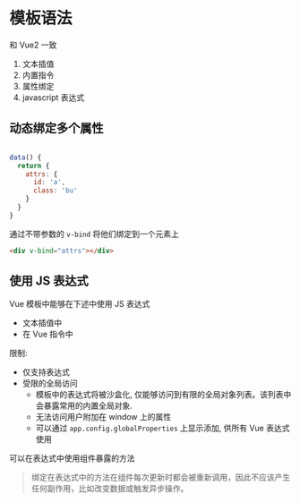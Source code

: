 # 模板语法

和 Vue2 一致

1. 文本插值
2. 内置指令
3. 属性绑定
4. javascript 表达式

## 动态绑定多个属性

```js

data() {
  return {
    attrs: {
      id: 'a',
      class: 'bu'
    }
  }
}
```

通过不带参数的 `v-bind` 将他们绑定到一个元素上

```html
<div v-bind="attrs"></div>
```

## 使用 JS 表达式

Vue 模板中能够在下述中使用 JS 表达式

- 文本插值中
- 在 Vue 指令中

限制:

- 仅支持表达式
- 受限的全局访问
  - 模板中的表达式将被沙盒化, 仅能够访问到有限的全局对象列表。该列表中会暴露常用的内置全局对象.
  - 无法访问用户附加在 window 上的属性
  - 可以通过 `app.config.globalProperties` 上显示添加, 供所有 Vue 表达式使用

可以在表达式中使用组件暴露的方法

> 绑定在表达式中的方法在组件每次更新时都会被重新调用，因此不应该产生任何副作用，比如改变数据或触发异步操作。
